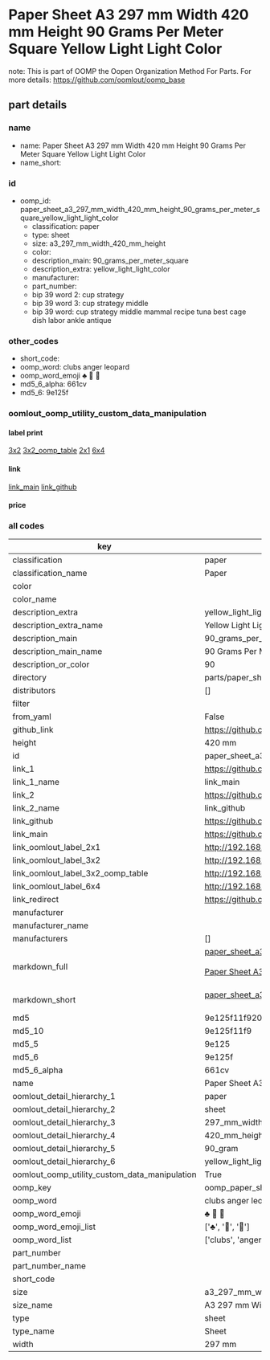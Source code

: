 # Paper Sheet A3 297 mm Width 420 mm Height 90 Grams Per Meter Square Yellow Light Light Color  

note: This is part of OOMP the Oopen Organization Method For Parts. For more details: https://github.com/oomlout/oomp_base

##  part details
  







### name
* name: Paper Sheet A3 297 mm Width 420 mm Height 90 Grams Per Meter Square Yellow Light Light Color
* name_short: 
### id
* oomp_id: paper_sheet_a3_297_mm_width_420_mm_height_90_grams_per_meter_square_yellow_light_light_color
  * classification: paper
  * type: sheet
  * size: a3_297_mm_width_420_mm_height
  * color: 
  * description_main: 90_grams_per_meter_square
  * description_extra: yellow_light_light_color
  * manufacturer: 
  * part_number: 
  * bip 39 word 2: cup strategy
  * bip 39 word 3: cup strategy middle
  * bip 39 word: cup strategy middle mammal recipe tuna best cage dish labor ankle antique

### other_codes
* short_code: 
* oomp_word: clubs anger leopard
* oomp_word_emoji :clubs: :anger: :leopard:
* md5_6_alpha: 661cv
* md5_6: 9e125f






### oomlout_oomp_utility_custom_data_manipulation
#### label print
[3x2](http://192.168.1.245:1112/?label=oomp%20661cv)
[3x2_oomp_table](http://192.168.1.108:1112/?label=oomp%20661cv)
[2x1](http://192.168.1.242:1112/?label=oomp%20661cv)
[6x4](http://192.168.1.55:1112/?label=oomp%20661cv)    

#### link

[link_main](https://github.com/oomlout/oomlout_oomp_version_1_messy/tree/main/parts/paper_sheet_a3_297_mm_width_420_mm_height_90_grams_per_meter_square_yellow_light_light_color) [link_github](https://github.com/oomlout/oomlout_oomp_version_1_messy/tree/main/parts/paper_sheet_a3_297_mm_width_420_mm_height_90_grams_per_meter_square_yellow_light_light_color)                             

#### price







### all codes 
| key | value |  
| --- | --- |  
| classification | paper |  
| classification_name | Paper |  
| color |  |  
| color_name |  |  
| description_extra | yellow_light_light_color |  
| description_extra_name | Yellow Light Light Color |  
| description_main | 90_grams_per_meter_square |  
| description_main_name | 90 Grams Per Meter Square |  
| description_or_color | 90 |  
| directory | parts/paper_sheet_a3_297_mm_width_420_mm_height_90_grams_per_meter_square_yellow_light_light_color |  
| distributors | [] |  
| filter |  |  
| from_yaml | False |  
| github_link | https://github.com/oomlout/oomlout_oomp_part_src/tree/main/parts/paper_sheet_a3_297_mm_width_420_mm_height_90_grams_per_meter_square_yellow_light_light_color |  
| height | 420 mm |  
| id | paper_sheet_a3_297_mm_width_420_mm_height_90_grams_per_meter_square_yellow_light_light_color |  
| link_1 | https://github.com/oomlout/oomlout_oomp_version_1_messy/tree/main/parts/paper_sheet_a3_297_mm_width_420_mm_height_90_grams_per_meter_square_yellow_light_light_color |  
| link_1_name | link_main |  
| link_2 | https://github.com/oomlout/oomlout_oomp_version_1_messy/tree/main/parts/paper_sheet_a3_297_mm_width_420_mm_height_90_grams_per_meter_square_yellow_light_light_color |  
| link_2_name | link_github |  
| link_github | https://github.com/oomlout/oomlout_oomp_version_1_messy/tree/main/parts/paper_sheet_a3_297_mm_width_420_mm_height_90_grams_per_meter_square_yellow_light_light_color |  
| link_main | https://github.com/oomlout/oomlout_oomp_version_1_messy/tree/main/parts/paper_sheet_a3_297_mm_width_420_mm_height_90_grams_per_meter_square_yellow_light_light_color |  
| link_oomlout_label_2x1 | http://192.168.1.242:1112/?label=oomp%20661cv |  
| link_oomlout_label_3x2 | http://192.168.1.245:1112/?label=oomp%20661cv |  
| link_oomlout_label_3x2_oomp_table | http://192.168.1.108:1112/?label=oomp%20661cv |  
| link_oomlout_label_6x4 | http://192.168.1.55:1112/?label=oomp%20661cv |  
| link_redirect | https://github.com/oomlout/oomlout_oomp_version_1_messy/tree/main/parts/paper_sheet_a3_297_mm_width_420_mm_height_90_grams_per_meter_square_yellow_light_light_color |  
| manufacturer |  |  
| manufacturer_name |  |  
| manufacturers | [] |  
| markdown_full | [paper_sheet_a3_297_mm_width_420_mm_height_90_grams_per_meter_square_yellow_light_light_color](none)<br>[](none)<br>[Paper Sheet A3 297 Mm Width 420 Mm Height 90 Grams Per Meter Square Yellow Light Light Color](none)<br><br> |  
| markdown_short | [paper_sheet_a3_297_mm_width_420_mm_height_90_grams_per_meter_square_yellow_light_light_color](none)<br><br> |  
| md5 | 9e125f11f92022aba9d9d86b18b5b1ad |  
| md5_10 | 9e125f11f9 |  
| md5_5 | 9e125 |  
| md5_6 | 9e125f |  
| md5_6_alpha | 661cv |  
| name | Paper Sheet A3 297 mm Width 420 mm Height 90 Grams Per Meter Square Yellow Light Light Color |  
| oomlout_detail_hierarchy_1 | paper |  
| oomlout_detail_hierarchy_2 | sheet |  
| oomlout_detail_hierarchy_3 | 297_mm_width |  
| oomlout_detail_hierarchy_4 | 420_mm_height |  
| oomlout_detail_hierarchy_5 | 90_gram |  
| oomlout_detail_hierarchy_6 | yellow_light_light_color |  
| oomlout_oomp_utility_custom_data_manipulation | True |  
| oomp_key | oomp_paper_sheet_a3_297_mm_width_420_mm_height_90_grams_per_meter_square_yellow_light_light_color |  
| oomp_word | clubs anger leopard |  
| oomp_word_emoji | :clubs: :anger: :leopard: |  
| oomp_word_emoji_list | [':clubs:', ':anger:', ':leopard:'] |  
| oomp_word_list | ['clubs', 'anger', 'leopard'] |  
| part_number |  |  
| part_number_name |  |  
| short_code |  |  
| size | a3_297_mm_width_420_mm_height |  
| size_name | A3 297 mm Width 420 mm Height |  
| type | sheet |  
| type_name | Sheet |  
| width | 297 mm |  
